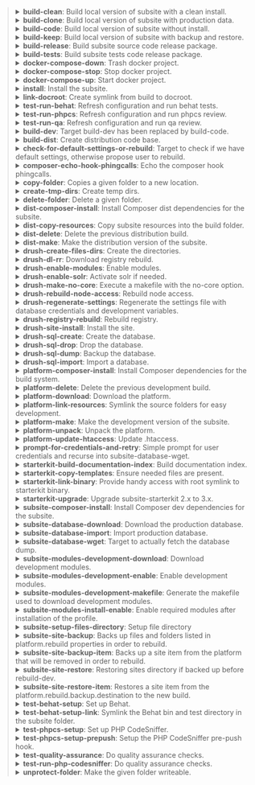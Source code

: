 > <details><summary><b>build-clean</b>: Build local version of subsite with a clean install.</summary><p> 
>
>- <b>Code description</b>: Build local version of subsite with a clean install. 
>- <b>Code link</b>: [includes/build/build.test.xml#L193](includes/build/build.test.xml#L193)
>- <b>Dependencies</b>: drush-create-files-dirs, install, subsite-modules-development-enable
> </p></details>
>
> <details><summary><b>build-clone</b>: Build local version of subsite with production data.</summary><p> 
>
>- <b>Code description</b>: Build local version of subsite with production data. 
>- <b>Code link</b>: [includes/build/build.clone.xml#L118](includes/build/build.clone.xml#L118)
>- <b>Dependencies</b>: subsite-database-download, drush-regenerate-settings, subsite-database-import, subsite-modules-development-enable
> </p></details>
>
> <details><summary><b>build-code</b>: Build local version of subsite without install.</summary><p> 
>
>- <b>Code description</b>: Build local version of subsite without install. 
>- <b>Code link</b>: [includes/build/build.package.xml#L74](includes/build/build.package.xml#L74)
>- <b>Dependencies</b>: subsite-site-backup, platform-delete, platform-make, platform-link-resources, subsite-composer-install, test-behat-setup-link, test-behat-setup, platform-update-htaccess, test-phpcs-setup, subsite-modules-development-download, subsite-site-restore
> </p></details>
>
> <details><summary><b>build-keep</b>: Build local version of subsite with backup and restore.</summary><p> 
>
>- <b>Code description</b>: Build local version of subsite with backup and restore. 
>- <b>Code link</b>: [includes/build/build.package.xml#L92](includes/build/build.package.xml#L92)
>- <b>Dependencies</b>: 
> </p></details>
>
> <details><summary><b>build-release</b>: Build subsite source code release package.</summary><p> 
>
>- <b>Code description</b>: Build subsite source code release package. 
>- <b>Code link</b>: [includes/build/build.package.xml#L63](includes/build/build.package.xml#L63)
>- <b>Dependencies</b>: build-dist
> </p></details>
>
> <details><summary><b>build-tests</b>: Build subsite tests code release package.</summary><p> 
>
>- <b>Code description</b>: Build subsite tests code release package. 
>- <b>Code link</b>: [includes/build/build.package.xml#L69](includes/build/build.package.xml#L69)
>- <b>Dependencies</b>: 
> </p></details>
>
> <details><summary><b>docker-compose-down</b>: Trash docker project.</summary><p> 
>
>- <b>Code description</b>: Trash docker project. 
>- <b>Code link</b>: [includes/build/build.docker.xml#L22](includes/build/build.docker.xml#L22)
>- <b>Dependencies</b>: 
> </p></details>
>
> <details><summary><b>docker-compose-stop</b>: Stop docker project.</summary><p> 
>
>- <b>Code description</b>: Stop docker project. 
>- <b>Code link</b>: [includes/build/build.docker.xml#L15](includes/build/build.docker.xml#L15)
>- <b>Dependencies</b>: 
> </p></details>
>
> <details><summary><b>docker-compose-up</b>: Start docker project.</summary><p> 
>
>- <b>Code description</b>: Start docker project. 
>- <b>Code link</b>: [includes/build/build.docker.xml#L5](includes/build/build.docker.xml#L5)
>- <b>Dependencies</b>: 
> </p></details>
>
> <details><summary><b>install</b>: Install the subsite.</summary><p> 
>
>- <b>Code description</b>: Install the subsite. 
>- <b>Code link</b>: [includes/build/build.test.xml#L5](includes/build/build.test.xml#L5)
>- <b>Dependencies</b>: 
> </p></details>
>
> <details><summary><b>link-docroot</b>: Create symlink from build to docroot.</summary><p> 
>
>- <b>Code description</b>: Create symlink from build to docroot. 
>- <b>Code link</b>: [includes/build/build.package.xml#L28](includes/build/build.package.xml#L28)
>- <b>Dependencies</b>: 
> </p></details>
>
> <details><summary><b>test-run-behat</b>: Refresh configuration and run behat tests.</summary><p> 
>
>- <b>Code description</b>: Refresh configuration and run behat tests. 
>- <b>Code link</b>: [includes/build/build.test.xml#L150](includes/build/build.test.xml#L150)
>- <b>Dependencies</b>: 
> </p></details>
>
> <details><summary><b>test-run-phpcs</b>: Refresh configuration and run phpcs review.</summary><p> 
>
>- <b>Code description</b>: Refresh configuration and run phpcs review. 
>- <b>Code link</b>: [includes/build/build.test.xml#L186](includes/build/build.test.xml#L186)
>- <b>Dependencies</b>: test-phpcs-setup, test-run-php-codesniffer
> </p></details>
>
> <details><summary><b>test-run-qa</b>: Refresh configuration and run qa review.</summary><p> 
>
>- <b>Code description</b>: Refresh configuration and run qa review. 
>- <b>Code link</b>: [includes/build/build.test.xml#L179](includes/build/build.test.xml#L179)
>- <b>Dependencies</b>: test-phpcs-setup, test-quality-assurance
> </p></details>
>
> <details><summary><b>build-dev</b>:  Target build-dev has been replaced by build-code. </summary><p> 
>
>- <b>Code description</b>:  Target build-dev has been replaced by build-code.  
>- <b>Code link</b>: [includes/build/build.deprecated.xml#L5](includes/build/build.deprecated.xml#L5)
>- <b>Dependencies</b>: 
> </p></details>
>
> <details><summary><b>build-dist</b>:  Create distribution code base. </summary><p> 
>
>- <b>Code description</b>:  Create distribution code base.  
>- <b>Code link</b>: [includes/build/build.package.xml#L100](includes/build/build.package.xml#L100)
>- <b>Dependencies</b>: dist-delete, dist-make, dist-copy-resources, dist-composer-install
> </p></details>
>
> <details><summary><b>check-for-default-settings-or-rebuild</b>:  Target to check if we have default settings, otherwise propose user to rebuild. </summary><p> 
>
>- <b>Code description</b>:  Target to check if we have default settings, otherwise propose user to rebuild.  
>- <b>Code link</b>: [includes/build/build.clone.xml#L88](includes/build/build.clone.xml#L88)
>- <b>Dependencies</b>: 
> </p></details>
>
> <details><summary><b>composer-echo-hook-phingcalls</b>:  Echo the composer hook phingcalls. </summary><p> 
>
>- <b>Code description</b>:  Echo the composer hook phingcalls.  
>- <b>Code link</b>: [includes/build/build.composer.xml#L5](includes/build/build.composer.xml#L5)
>- <b>Dependencies</b>: 
> </p></details>
>
> <details><summary><b>copy-folder</b>:  Copies a given folder to a new location. </summary><p> 
>
>- <b>Code description</b>:  Copies a given folder to a new location.  
>- <b>Code link</b>: [includes/build/build.helpers.xml#L5](includes/build/build.helpers.xml#L5)
>- <b>Dependencies</b>: 
> </p></details>
>
> <details><summary><b>create-tmp-dirs</b>:  Create temp dirs. </summary><p> 
>
>- <b>Code description</b>:  Create temp dirs.  
>- <b>Code link</b>: [includes/build/build.package.xml#L35](includes/build/build.package.xml#L35)
>- <b>Dependencies</b>: 
> </p></details>
>
> <details><summary><b>delete-folder</b>:  Delete a given folder. </summary><p> 
>
>- <b>Code description</b>:  Delete a given folder.  
>- <b>Code link</b>: [includes/build/build.helpers.xml#L12](includes/build/build.helpers.xml#L12)
>- <b>Dependencies</b>: 
> </p></details>
>
> <details><summary><b>dist-composer-install</b>:  Install Composer dist dependencies for the subsite. </summary><p> 
>
>- <b>Code description</b>:  Install Composer dist dependencies for the subsite.  
>- <b>Code link</b>: [includes/build/build.dist.xml#L5](includes/build/build.dist.xml#L5)
>- <b>Dependencies</b>: 
> </p></details>
>
> <details><summary><b>dist-copy-resources</b>:  Copy subsite resources into the build folder. </summary><p> 
>
>- <b>Code description</b>:  Copy subsite resources into the build folder.  
>- <b>Code link</b>: [includes/build/build.dist.xml#L18](includes/build/build.dist.xml#L18)
>- <b>Dependencies</b>: 
> </p></details>
>
> <details><summary><b>dist-delete</b>:  Delete the previous distribution build. </summary><p> 
>
>- <b>Code description</b>:  Delete the previous distribution build.  
>- <b>Code link</b>: [includes/build/build.dist.xml#L50](includes/build/build.dist.xml#L50)
>- <b>Dependencies</b>: 
> </p></details>
>
> <details><summary><b>dist-make</b>:  Make the distribution version of the subsite. </summary><p> 
>
>- <b>Code description</b>:  Make the distribution version of the subsite.  
>- <b>Code link</b>: [includes/build/build.dist.xml#L58](includes/build/build.dist.xml#L58)
>- <b>Dependencies</b>: 
> </p></details>
>
> <details><summary><b>drush-create-files-dirs</b>:  Create the directories. </summary><p> 
>
>- <b>Code description</b>:  Create the directories.  
>- <b>Code link</b>: [includes/build/build.drush.xml#L32](includes/build/build.drush.xml#L32)
>- <b>Dependencies</b>: 
> </p></details>
>
> <details><summary><b>drush-dl-rr</b>:  Download registry rebuild. </summary><p> 
>
>- <b>Code description</b>:  Download registry rebuild.  
>- <b>Code link</b>: [includes/build/build.drush.xml#L162](includes/build/build.drush.xml#L162)
>- <b>Dependencies</b>: 
> </p></details>
>
> <details><summary><b>drush-enable-modules</b>:  Enable modules. </summary><p> 
>
>- <b>Code description</b>:  Enable modules.  
>- <b>Code link</b>: [includes/build/build.drush.xml#L19](includes/build/build.drush.xml#L19)
>- <b>Dependencies</b>: 
> </p></details>
>
> <details><summary><b>drush-enable-solr</b>:  Activate solr if needed. </summary><p> 
>
>- <b>Code description</b>:  Activate solr if needed.  
>- <b>Code link</b>: [includes/build/build.drush.xml#L83](includes/build/build.drush.xml#L83)
>- <b>Dependencies</b>: 
> </p></details>
>
> <details><summary><b>drush-make-no-core</b>:  Execute a makefile with the no-core option. </summary><p> 
>
>- <b>Code description</b>:  Execute a makefile with the no-core option.  
>- <b>Code link</b>: [includes/build/build.drush.xml#L99](includes/build/build.drush.xml#L99)
>- <b>Dependencies</b>: 
> </p></details>
>
> <details><summary><b>drush-rebuild-node-access</b>:  Rebuild node access. </summary><p> 
>
>- <b>Code description</b>:  Rebuild node access.  
>- <b>Code link</b>: [includes/build/build.drush.xml#L169](includes/build/build.drush.xml#L169)
>- <b>Dependencies</b>: 
> </p></details>
>
> <details><summary><b>drush-regenerate-settings</b>:  Regenerate the settings file with database credentials and development variables. </summary><p> 
>
>- <b>Code description</b>:  Regenerate the settings file with database credentials and development variables.  
>- <b>Code link</b>: [includes/build/build.drush.xml#L111](includes/build/build.drush.xml#L111)
>- <b>Dependencies</b>: check-for-default-settings-or-rebuild
> </p></details>
>
> <details><summary><b>drush-registry-rebuild</b>:  Rebuild registry. </summary><p> 
>
>- <b>Code description</b>:  Rebuild registry.  
>- <b>Code link</b>: [includes/build/build.drush.xml#L142](includes/build/build.drush.xml#L142)
>- <b>Dependencies</b>: 
> </p></details>
>
> <details><summary><b>drush-site-install</b>:  Install the site. </summary><p> 
>
>- <b>Code description</b>:  Install the site.  
>- <b>Code link</b>: [includes/build/build.drush.xml#L5](includes/build/build.drush.xml#L5)
>- <b>Dependencies</b>: 
> </p></details>
>
> <details><summary><b>drush-sql-create</b>:  Create the database. </summary><p> 
>
>- <b>Code description</b>:  Create the database.  
>- <b>Code link</b>: [includes/build/build.drush.xml#L41](includes/build/build.drush.xml#L41)
>- <b>Dependencies</b>: 
> </p></details>
>
> <details><summary><b>drush-sql-drop</b>:  Drop the database. </summary><p> 
>
>- <b>Code description</b>:  Drop the database.  
>- <b>Code link</b>: [includes/build/build.drush.xml#L65](includes/build/build.drush.xml#L65)
>- <b>Dependencies</b>: 
> </p></details>
>
> <details><summary><b>drush-sql-dump</b>:  Backup the database. </summary><p> 
>
>- <b>Code description</b>:  Backup the database.  
>- <b>Code link</b>: [includes/build/build.drush.xml#L73](includes/build/build.drush.xml#L73)
>- <b>Dependencies</b>: 
> </p></details>
>
> <details><summary><b>drush-sql-import</b>:  Import a database. </summary><p> 
>
>- <b>Code description</b>:  Import a database.  
>- <b>Code link</b>: [includes/build/build.drush.xml#L49](includes/build/build.drush.xml#L49)
>- <b>Dependencies</b>: 
> </p></details>
>
> <details><summary><b>platform-composer-install</b>:  Install Composer dependencies for the build system. </summary><p> 
>
>- <b>Code description</b>:  Install Composer dependencies for the build system.  
>- <b>Code link</b>: [includes/build/build.platform.xml#L5](includes/build/build.platform.xml#L5)
>- <b>Dependencies</b>: 
> </p></details>
>
> <details><summary><b>platform-delete</b>:  Delete the previous development build. </summary><p> 
>
>- <b>Code description</b>:  Delete the previous development build.  
>- <b>Code link</b>: [includes/build/build.platform.xml#L16](includes/build/build.platform.xml#L16)
>- <b>Dependencies</b>: 
> </p></details>
>
> <details><summary><b>platform-download</b>:  Download the platform. </summary><p> 
>
>- <b>Code description</b>:  Download the platform.  
>- <b>Code link</b>: [includes/build/build.platform.xml#L29](includes/build/build.platform.xml#L29)
>- <b>Dependencies</b>: 
> </p></details>
>
> <details><summary><b>platform-link-resources</b>:  Symlink the source folders for easy development. </summary><p> 
>
>- <b>Code description</b>:  Symlink the source folders for easy development.  
>- <b>Code link</b>: [includes/build/build.platform.xml#L54](includes/build/build.platform.xml#L54)
>- <b>Dependencies</b>: 
> </p></details>
>
> <details><summary><b>platform-make</b>:  Make the development version of the subsite. </summary><p> 
>
>- <b>Code description</b>:  Make the development version of the subsite.  
>- <b>Code link</b>: [includes/build/build.platform.xml#L65](includes/build/build.platform.xml#L65)
>- <b>Dependencies</b>: platform-unpack
> </p></details>
>
> <details><summary><b>platform-unpack</b>:  Unpack the platform. </summary><p> 
>
>- <b>Code description</b>:  Unpack the platform.  
>- <b>Code link</b>: [includes/build/build.platform.xml#L82](includes/build/build.platform.xml#L82)
>- <b>Dependencies</b>: platform-download
> </p></details>
>
> <details><summary><b>platform-update-htaccess</b>:  Update .htaccess. </summary><p> 
>
>- <b>Code description</b>:  Update .htaccess.  
>- <b>Code link</b>: [includes/build/build.platform.xml#L108](includes/build/build.platform.xml#L108)
>- <b>Dependencies</b>: 
> </p></details>
>
> <details><summary><b>prompt-for-credentials-and-retry</b>:  Simple prompt for user credentials and recurse into subsite-database-wget. </summary><p> 
>
>- <b>Code description</b>:  Simple prompt for user credentials and recurse into subsite-database-wget.  
>- <b>Code link</b>: [includes/build/build.clone.xml#L81](includes/build/build.clone.xml#L81)
>- <b>Dependencies</b>: 
> </p></details>
>
> <details><summary><b>starterkit-build-documentation-index</b>:  Build documentation index. </summary><p> 
>
>- <b>Code description</b>:  Build documentation index.  
>- <b>Code link</b>: [includes/build/build.starterkit.xml#L60](includes/build/build.starterkit.xml#L60)
>- <b>Dependencies</b>: 
> </p></details>
>
> <details><summary><b>starterkit-copy-templates</b>:  Ensure needed files are present. </summary><p> 
>
>- <b>Code description</b>:  Ensure needed files are present.  
>- <b>Code link</b>: [includes/build/build.starterkit.xml#L11](includes/build/build.starterkit.xml#L11)
>- <b>Dependencies</b>: 
> </p></details>
>
> <details><summary><b>starterkit-link-binary</b>:  Provide handy access with root symlink to starterkit binary. </summary><p> 
>
>- <b>Code description</b>:  Provide handy access with root symlink to starterkit binary.  
>- <b>Code link</b>: [includes/build/build.starterkit.xml#L5](includes/build/build.starterkit.xml#L5)
>- <b>Dependencies</b>: 
> </p></details>
>
> <details><summary><b>starterkit-upgrade</b>:  Upgrade subsite-starterkit 2.x to 3.x. </summary><p> 
>
>- <b>Code description</b>:  Upgrade subsite-starterkit 2.x to 3.x.  
>- <b>Code link</b>: [includes/build/build.starterkit.xml#L19](includes/build/build.starterkit.xml#L19)
>- <b>Dependencies</b>: 
> </p></details>
>
> <details><summary><b>subsite-composer-install</b>:  Install Composer dev dependencies for the subsite. </summary><p> 
>
>- <b>Code description</b>:  Install Composer dev dependencies for the subsite.  
>- <b>Code link</b>: [includes/build/build.subsite.xml#L5](includes/build/build.subsite.xml#L5)
>- <b>Dependencies</b>: 
> </p></details>
>
> <details><summary><b>subsite-database-download</b>:  Download the production database. </summary><p> 
>
>- <b>Code description</b>:  Download the production database.  
>- <b>Code link</b>: [includes/build/build.clone.xml#L17](includes/build/build.clone.xml#L17)
>- <b>Dependencies</b>: 
> </p></details>
>
> <details><summary><b>subsite-database-import</b>:  Import production database. </summary><p> 
>
>- <b>Code description</b>:  Import production database.  
>- <b>Code link</b>: [includes/build/build.clone.xml#L5](includes/build/build.clone.xml#L5)
>- <b>Dependencies</b>: subsite-database-download
> </p></details>
>
> <details><summary><b>subsite-database-wget</b>:  Target to actually fetch the database dump. </summary><p> 
>
>- <b>Code description</b>:  Target to actually fetch the database dump.  
>- <b>Code link</b>: [includes/build/build.clone.xml#L40](includes/build/build.clone.xml#L40)
>- <b>Dependencies</b>: 
> </p></details>
>
> <details><summary><b>subsite-modules-development-download</b>:  Download development modules. </summary><p> 
>
>- <b>Code description</b>:  Download development modules.  
>- <b>Code link</b>: [includes/build/build.subsite.xml#L36](includes/build/build.subsite.xml#L36)
>- <b>Dependencies</b>: subsite-modules-development-makefile
> </p></details>
>
> <details><summary><b>subsite-modules-development-enable</b>:  Enable development modules. </summary><p> 
>
>- <b>Code description</b>:  Enable development modules.  
>- <b>Code link</b>: [includes/build/build.test.xml#L71](includes/build/build.test.xml#L71)
>- <b>Dependencies</b>: 
> </p></details>
>
> <details><summary><b>subsite-modules-development-makefile</b>:  Generate the makefile used to download development modules. </summary><p> 
>
>- <b>Code description</b>:  Generate the makefile used to download development modules.  
>- <b>Code link</b>: [includes/build/build.subsite.xml#L18](includes/build/build.subsite.xml#L18)
>- <b>Dependencies</b>: 
> </p></details>
>
> <details><summary><b>subsite-modules-install-enable</b>:  Enable required modules after installation of the profile. </summary><p> 
>
>- <b>Code description</b>:  Enable required modules after installation of the profile.  
>- <b>Code link</b>: [includes/build/build.test.xml#L64](includes/build/build.test.xml#L64)
>- <b>Dependencies</b>: 
> </p></details>
>
> <details><summary><b>subsite-setup-files-directory</b>:  Setup file directory </summary><p> 
>
>- <b>Code description</b>:  Setup file directory  
>- <b>Code link</b>: [includes/build/build.subsite.xml#L222](includes/build/build.subsite.xml#L222)
>- <b>Dependencies</b>: 
> </p></details>
>
> <details><summary><b>subsite-site-backup</b>:  Backs up files and folders listed in platform.rebuild properties in order to rebuild. </summary><p> 
>
>- <b>Code description</b>:  Backs up files and folders listed in platform.rebuild properties in order to rebuild.  
>- <b>Code link</b>: [includes/build/build.subsite.xml#L45](includes/build/build.subsite.xml#L45)
>- <b>Dependencies</b>: 
> </p></details>
>
> <details><summary><b>subsite-site-backup-item</b>:  Backs up a site item from the platform that will be removed in order to rebuild. </summary><p> 
>
>- <b>Code description</b>:  Backs up a site item from the platform that will be removed in order to rebuild.  
>- <b>Code link</b>: [includes/build/build.subsite.xml#L162](includes/build/build.subsite.xml#L162)
>- <b>Dependencies</b>: 
> </p></details>
>
> <details><summary><b>subsite-site-restore</b>:  Restoring sites directory if backed up before rebuild-dev. </summary><p> 
>
>- <b>Code description</b>:  Restoring sites directory if backed up before rebuild-dev.  
>- <b>Code link</b>: [includes/build/build.subsite.xml#L112](includes/build/build.subsite.xml#L112)
>- <b>Dependencies</b>: 
> </p></details>
>
> <details><summary><b>subsite-site-restore-item</b>:  Restores a site item from the platform.rebuild.backup.destination to the new build. </summary><p> 
>
>- <b>Code description</b>:  Restores a site item from the platform.rebuild.backup.destination to the new build.  
>- <b>Code link</b>: [includes/build/build.subsite.xml#L192](includes/build/build.subsite.xml#L192)
>- <b>Dependencies</b>: 
> </p></details>
>
> <details><summary><b>test-behat-setup</b>:  Set up Behat. </summary><p> 
>
>- <b>Code description</b>:  Set up Behat.  
>- <b>Code link</b>: [includes/build/build.test.xml#L127](includes/build/build.test.xml#L127)
>- <b>Dependencies</b>: 
> </p></details>
>
> <details><summary><b>test-behat-setup-link</b>:  Symlink the Behat bin and test directory in the subsite folder. </summary><p> 
>
>- <b>Code description</b>:  Symlink the Behat bin and test directory in the subsite folder.  
>- <b>Code link</b>: [includes/build/build.package.xml#L21](includes/build/build.package.xml#L21)
>- <b>Dependencies</b>: 
> </p></details>
>
> <details><summary><b>test-phpcs-setup</b>:  Set up PHP CodeSniffer. </summary><p> 
>
>- <b>Code description</b>:  Set up PHP CodeSniffer.  
>- <b>Code link</b>: [includes/build/build.test.xml#L78](includes/build/build.test.xml#L78)
>- <b>Dependencies</b>: 
> </p></details>
>
> <details><summary><b>test-phpcs-setup-prepush</b>:  Setup the PHP CodeSniffer pre-push hook. </summary><p> 
>
>- <b>Code description</b>:  Setup the PHP CodeSniffer pre-push hook.  
>- <b>Code link</b>: [includes/build/build.test.xml#L111](includes/build/build.test.xml#L111)
>- <b>Dependencies</b>: 
> </p></details>
>
> <details><summary><b>test-quality-assurance</b>:  Do quality assurance checks. </summary><p> 
>
>- <b>Code description</b>:  Do quality assurance checks.  
>- <b>Code link</b>: [includes/build/build.test.xml#L161](includes/build/build.test.xml#L161)
>- <b>Dependencies</b>: 
> </p></details>
>
> <details><summary><b>test-run-php-codesniffer</b>:  Do quality assurance checks. </summary><p> 
>
>- <b>Code description</b>:  Do quality assurance checks.  
>- <b>Code link</b>: [includes/build/build.test.xml#L170](includes/build/build.test.xml#L170)
>- <b>Dependencies</b>: 
> </p></details>
>
> <details><summary><b>unprotect-folder</b>:  Make the given folder writeable. </summary><p> 
>
>- <b>Code description</b>:  Make the given folder writeable.  
>- <b>Code link</b>: [includes/build/build.helpers.xml#L32](includes/build/build.helpers.xml#L32)
>- <b>Dependencies</b>: 
> </p></details>
>
